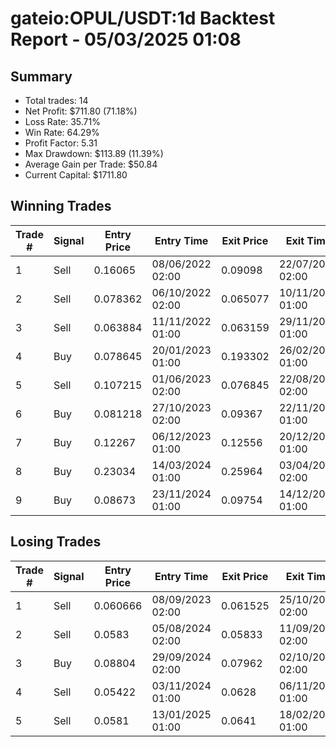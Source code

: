 # gateio:OPUL/USDT:1d Backtest Report - 05/03/2025 01:08
## Summary

- Total trades: 14
- Net Profit: $711.80 (71.18%)
- Loss Rate: 35.71%
- Win Rate: 64.29%
- Profit Factor: 5.31
- Max Drawdown: $113.89 (11.39%)
- Average Gain per Trade: $50.84
- Current Capital: $1711.80

## Winning Trades

| Trade # | Signal | Entry Price | Entry Time | Exit Price | Exit Time | Gain |
|---------|--------|-------------|------------|------------|-----------|------|
| 1 | Sell | 0.16065 | 08/06/2022 02:00 | 0.09098 | 22/07/2022 02:00 | $108.42 |
| 2 | Sell | 0.078362 | 06/10/2022 02:00 | 0.065077 | 10/11/2022 01:00 | $46.98 |
| 3 | Sell | 0.063884 | 11/11/2022 01:00 | 0.063159 | 29/11/2022 01:00 | $3.28 |
| 4 | Buy | 0.078645 | 20/01/2023 01:00 | 0.193302 | 26/02/2023 01:00 | $422.31 |
| 5 | Sell | 0.107215 | 01/06/2023 02:00 | 0.076845 | 22/08/2023 02:00 | $111.96 |
| 6 | Buy | 0.081218 | 27/10/2023 02:00 | 0.09367 | 22/11/2023 01:00 | $64.66 |
| 7 | Buy | 0.12267 | 06/12/2023 01:00 | 0.12556 | 20/12/2023 01:00 | $10.32 |
| 8 | Buy | 0.23034 | 14/03/2024 01:00 | 0.25964 | 03/04/2024 02:00 | $56.03 |
| 9 | Buy | 0.08673 | 23/11/2024 01:00 | 0.09754 | 14/12/2024 01:00 | $53.10 |


## Losing Trades

| Trade # | Signal | Entry Price | Entry Time | Exit Price | Exit Time | Loss |
|---------|--------|-------------|------------|------------|-----------|------|
| 1 | Sell | 0.060666 | 08/09/2023 02:00 | 0.061525 | 25/10/2023 02:00 | $5.99 |
| 2 | Sell | 0.0583 | 05/08/2024 02:00 | 0.05833 | 11/09/2024 02:00 | $0.23 |
| 3 | Buy | 0.08804 | 29/09/2024 02:00 | 0.07962 | 02/10/2024 02:00 | $43.46 |
| 4 | Sell | 0.05422 | 03/11/2024 01:00 | 0.0628 | 06/11/2024 01:00 | $70.19 |
| 5 | Sell | 0.0581 | 13/01/2025 01:00 | 0.0641 | 18/02/2025 01:00 | $45.37 |
